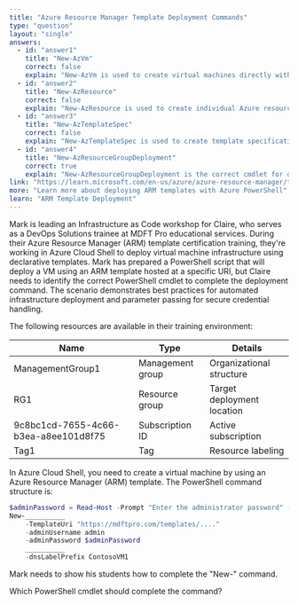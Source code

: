 ```yaml
---
title: "Azure Resource Manager Template Deployment Commands"
type: "question"
layout: "single"
answers:
  - id: "answer1"
    title: "New-AzVm"
    correct: false
    explain: "New-AzVm is used to create virtual machines directly with specified parameters, not for deploying ARM templates. This cmdlet doesn't support the -TemplateUri parameter."
  - id: "answer2"
    title: "New-AzResource"
    correct: false
    explain: "New-AzResource is used to create individual Azure resources, but it's not designed for deploying complete ARM templates. It doesn't support template-based deployments with -TemplateUri."
  - id: "answer3"
    title: "New-AzTemplateSpec"
    correct: false
    explain: "New-AzTemplateSpec is used to create template specifications for storing and versioning ARM templates, not for deploying them. This cmdlet manages template storage rather than deployment."
  - id: "answer4"
    title: "New-AzResourceGroupDeployment"
    correct: true
    explain: "New-AzResourceGroupDeployment is the correct cmdlet for deploying ARM templates to a resource group. It supports the -TemplateUri parameter to deploy templates from URLs and accepts template parameters like adminUsername and adminPassword."
link: "https://learn.microsoft.com/en-us/azure/azure-resource-manager/templates/deploy-powershell"
more: "Learn more about deploying ARM templates with Azure PowerShell"
learn: "ARM Template Deployment"
---
```


Mark is leading an Infrastructure as Code workshop for Claire, who serves as a DevOps Solutions trainee at MDFT Pro educational services. During their Azure Resource Manager (ARM) template certification training, they're working in Azure Cloud Shell to deploy virtual machine infrastructure using declarative templates. Mark has prepared a PowerShell script that will deploy a VM using an ARM template hosted at a specific URI, but Claire needs to identify the correct PowerShell cmdlet to complete the deployment command. The scenario demonstrates best practices for automated infrastructure deployment and parameter passing for secure credential handling.

The following resources are available in their training environment:

| Name | Type | Details |
|------|------|---------|
| ManagementGroup1 | Management group | Organizational structure |
| RG1 | Resource group | Target deployment location |
| 9c8bc1cd-7655-4c66-b3ea-a8ee101d8f75 | Subscription ID | Active subscription |
| Tag1 | Tag | Resource labeling |

In Azure Cloud Shell, you need to create a virtual machine by using an Azure Resource Manager (ARM) template. The PowerShell command structure is:

```powershell
$adminPassword = Read-Host -Prompt "Enter the administrator password" -AsSecureString
New-__________
    -TemplateUri "https://mdftpro.com/templates/...."
    -adminUsername admin
    -adminPassword $adminPassword
    __________ 
    -dnsLabelPrefix ContosoVM1 
```

Mark needs to show his students how to complete the "New-" command.

Which PowerShell cmdlet should complete the command?